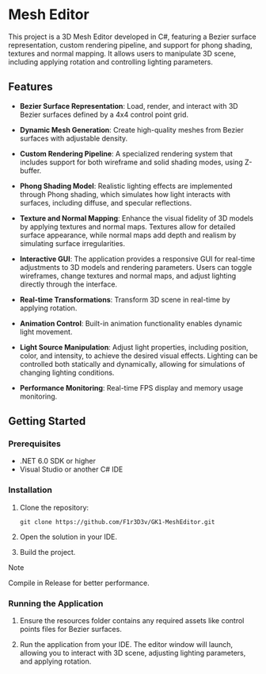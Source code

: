 # Mesh Editor

This project is a 3D Mesh Editor developed in C#, featuring a Bezier surface representation, custom rendering pipeline, and support for phong shading, textures and normal mapping. It allows users to manipulate 3D scene, including applying rotation and controlling lighting parameters.

## Features

- **Bezier Surface Representation**: Load, render, and interact with 3D Bezier surfaces defined by a 4x4 control point grid.

- **Dynamic Mesh Generation**: Create high-quality meshes from Bezier surfaces with adjustable density.

- **Custom Rendering Pipeline**: A specialized rendering system that includes support for both wireframe and solid shading modes, using Z-buffer.

- **Phong Shading Model**: Realistic lighting effects are implemented through Phong shading, which simulates how light interacts with surfaces, including diffuse, and specular reflections.

- **Texture and Normal Mapping**: Enhance the visual fidelity of 3D models by applying textures and normal maps. Textures allow for detailed surface appearance, while normal maps add depth and realism by simulating surface irregularities.

- **Interactive GUI**: The application provides a responsive GUI for real-time adjustments to 3D models and rendering parameters. Users can toggle wireframes, change textures and normal maps, and adjust lighting directly through the interface.

- **Real-time Transformations**: Transform 3D scene in real-time by applying rotation.

- **Animation Control**: Built-in animation functionality enables dynamic light movement.

- **Light Source Manipulation**: Adjust light properties, including position, color, and intensity, to achieve the desired visual effects. Lighting can be controlled both statically and dynamically, allowing for simulations of changing lighting conditions.

- **Performance Monitoring**: Real-time FPS display and memory usage monitoring.

## Getting Started

### Prerequisites

- .NET 6.0 SDK or higher
- Visual Studio or another C# IDE

### Installation

1. Clone the repository:

   ```
   git clone https://github.com/F1r3D3v/GK1-MeshEditor.git
   ```

2. Open the solution in your IDE.

3. Build the project.

> [!NOTE]  
> Compile in Release for better performance.

### Running the Application

1. Ensure the resources folder contains any required assets like control points files for Bezier surfaces.

2. Run the application from your IDE. The editor window will launch, allowing you to interact with 3D scene, adjusting lighting parameters, and applying rotation.

